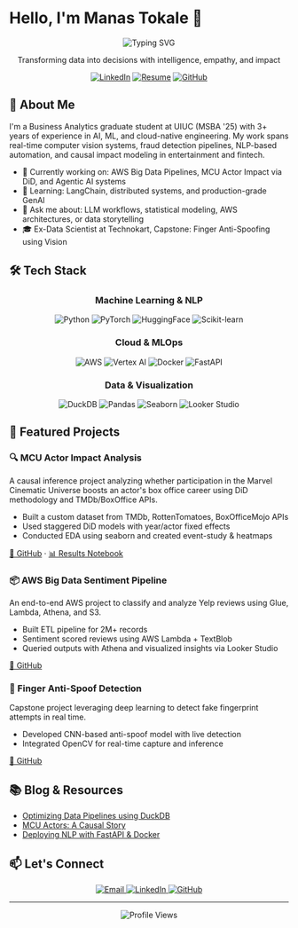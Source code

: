 # Hello, I'm Manas Tokale 👋

<div align="center">
  <img src="https://readme-typing-svg.herokuapp.com?font=Fira+Code&size=30&duration=3000&pause=1000&color=2E97F7&center=true&vCenter=true&width=700&lines=Data+Scientist+%7C+AI+Engineer+%7C+Cloud+Builder;Predictive+Modeling+%7C+Causal+Inference+%7C+Generative+AI;UIUC+MSBA+%7C+Ex-Technokart+%7C+NLP+%2B+Vision+Expert" alt="Typing SVG" />
  
  <p>Transforming data into decisions with intelligence, empathy, and impact</p>

  [![LinkedIn](https://img.shields.io/badge/LinkedIn-%230077B5.svg?logo=linkedin&logoColor=white)](https://linkedin.com/in/manastokale) 
  [![Resume](https://img.shields.io/badge/Resume-%23DD4B39.svg?logo=googledrive&logoColor=white)](https://your-resume-link.com) 
  [![GitHub](https://img.shields.io/badge/GitHub-100000?logo=github&logoColor=white)](https://github.com/ManasTokale)
</div>

## 🧠 About Me

I'm a Business Analytics graduate student at UIUC (MSBA '25) with 3+ years of experience in AI, ML, and cloud-native engineering. My work spans real-time computer vision systems, fraud detection pipelines, NLP-based automation, and causal impact modeling in entertainment and fintech.

- 🔭 Currently working on: AWS Big Data Pipelines, MCU Actor Impact via DiD, and Agentic AI systems
- 🌱 Learning: LangChain, distributed systems, and production-grade GenAI
- 💬 Ask me about: LLM workflows, statistical modeling, AWS architectures, or data storytelling
- 🎓 Ex-Data Scientist at Technokart, Capstone: Finger Anti-Spoofing using Vision

## 🛠️ Tech Stack

<div align="center">

### Machine Learning & NLP
![Python](https://img.shields.io/badge/python-3670A0?style=for-the-badge&logo=python&logoColor=ffdd54)
![PyTorch](https://img.shields.io/badge/PyTorch-%23EE4C2C.svg?style=for-the-badge&logo=PyTorch&logoColor=white)
![HuggingFace](https://img.shields.io/badge/HuggingFace-FFD21E?style=for-the-badge&logo=huggingface&logoColor=black)
![Scikit-learn](https://img.shields.io/badge/scikit--learn-%23F7931E.svg?style=for-the-badge&logo=scikit-learn&logoColor=white)

### Cloud & MLOps
![AWS](https://img.shields.io/badge/AWS-232F3E?style=for-the-badge&logo=amazon-aws&logoColor=white)
![Vertex AI](https://img.shields.io/badge/VertexAI-4285F4?style=for-the-badge&logo=google-cloud&logoColor=white)
![Docker](https://img.shields.io/badge/docker-%230db7ed.svg?style=for-the-badge&logo=docker&logoColor=white)
![FastAPI](https://img.shields.io/badge/FastAPI-005571?style=for-the-badge&logo=fastapi)

### Data & Visualization
![DuckDB](https://img.shields.io/badge/DuckDB-3A3A3A?style=for-the-badge&logo=duckduckgo&logoColor=white)
![Pandas](https://img.shields.io/badge/pandas-%23150458.svg?style=for-the-badge&logo=pandas&logoColor=white)
![Seaborn](https://img.shields.io/badge/Seaborn-%230C55A5.svg?style=for-the-badge&logo=python&logoColor=white)
![Looker Studio](https://img.shields.io/badge/Looker-4285F4?style=for-the-badge&logo=google&logoColor=white)

</div>

## 🚀 Featured Projects

### 🔍 MCU Actor Impact Analysis
A causal inference project analyzing whether participation in the Marvel Cinematic Universe boosts an actor's box office career using DiD methodology and TMDb/BoxOffice APIs.

- Built a custom dataset from TMDb, RottenTomatoes, BoxOfficeMojo APIs
- Used staggered DiD models with year/actor fixed effects
- Conducted EDA using seaborn and created event-study & heatmaps

[🔗 GitHub](https://github.com/ManasTokale/mcu-impact-analysis) · [📊 Results Notebook](https://github.com/ManasTokale/mcu-impact-analysis/blob/main/results.ipynb)

### 📦 AWS Big Data Sentiment Pipeline
An end-to-end AWS project to classify and analyze Yelp reviews using Glue, Lambda, Athena, and S3.

- Built ETL pipeline for 2M+ records
- Sentiment scored reviews using AWS Lambda + TextBlob
- Queried outputs with Athena and visualized insights via Looker Studio

[🔗 GitHub](https://github.com/ManasTokale/aws-yelp-pipeline)

### 🧠 Finger Anti-Spoof Detection
Capstone project leveraging deep learning to detect fake fingerprint attempts in real time.

- Developed CNN-based anti-spoof model with live detection
- Integrated OpenCV for real-time capture and inference

[🔗 GitHub](https://github.com/ManasTokale/fingerprint-spoof-detection)

## 📚 Blog & Resources
- [Optimizing Data Pipelines using DuckDB](https://your-blog-link.com)
- [MCU Actors: A Causal Story](https://your-blog-link.com)
- [Deploying NLP with FastAPI & Docker](https://your-blog-link.com)

## 📫 Let's Connect

<div align="center">
  <a href="mailto:tokale2@illinois.edu">
    <img src="https://img.shields.io/badge/Email-D14836?style=for-the-badge&logo=gmail&logoColor=white" alt="Email"/>
  </a>
  <a href="https://linkedin.com/in/manastokale">
    <img src="https://img.shields.io/badge/LinkedIn-0077B5?style=for-the-badge&logo=linkedin&logoColor=white" alt="LinkedIn"/>
  </a>
  <a href="https://github.com/ManasTokale">
    <img src="https://img.shields.io/badge/GitHub-181717?style=for-the-badge&logo=github&logoColor=white" alt="GitHub"/>
  </a>
</div>

---

<div align="center">
  <img src="https://komarev.com/ghpvc/?username=ManasTokale&label=Profile%20Views&color=0e75b6&style=flat" alt="Profile Views" />
</div>
